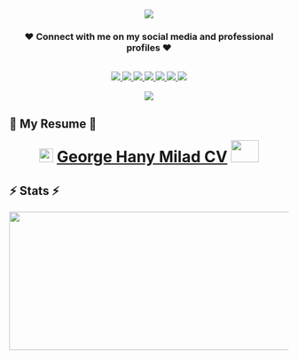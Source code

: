 <h1 align="center">
    <img src="https://readme-typing-svg.herokuapp.com/?font=Righteous&size=35&color=7B68EE&center=true&vCenter=true&width=500&height=70&duration=4000&lines=Hello,+how+are+you?👋;+I'm+George+Hany+Milad!😍;" />
</h1>

<h3 align="center">❤ Connect with me on my social media and professional profiles ❤</h3>

<br/>

<div align="center">
  <a href="mailto:georgehanymiladfam@gmail.com">
    <img src="https://img.shields.io/badge/Gmail-EA4335?style=for-the-badge&logo=gmail&logoColor=white&logoSize=auto" />
  </a>
  <a href="https://wa.me/201288053554">
    <img src="https://img.shields.io/badge/WhatsApp-25D366?style=for-the-badge&logo=whatsapp&logoColor=white" />
  </a>
  <a href="https://www.linkedin.com/in/georgehanymilad/" target="_blank">
    <img src="https://img.shields.io/badge/LinkedIn-0A66C2?style=for-the-badge&logo=linkedin&logoColor=white&logoSize=auto" />
  </a>
  <a href="https://mavenanalytics.io/profile/58119370-d091-70d8-dff6-b2c56872c2ed">
    <img src="https://img.shields.io/badge/Portfolio-FF8C00?style=for-the-badge&logoColor=white" />
  </a>
  <a href="https://www.kaggle.com/georgehanymilad" target="_blank">
    <img src="https://img.shields.io/badge/Kaggle-20BEFF?style=for-the-badge&logo=kaggle&logoColor=white&logoSize=auto" />
  </a>
  <a href="https://x.com/GeorgeHanyMelad" target="_blank">
    <img src="https://img.shields.io/badge/Twitter-000000?style=for-the-badge&logo=x&logoColor=white&logoSize=auto" />
  </a>
  <a href="https://www.facebook.com/georgehanymilad/" target="_blank">
    <img src="https://img.shields.io/badge/Facebook-1877F2?style=for-the-badge&logo=facebook&logoColor=white&logoSize=auto" />
  </a>
</div>

<br/>

<div align="center">
    <img src="https://cdn.dribbble.com/users/1292677/screenshots/6139167/media/fcf7fd0c619bb87706533079240915f3.gif" />
</div>
<be>

## 🔰 My Resume 🔰
<div align="center">
  <span style="font-size:28px; font-weight:bold;">
    <img src="https://cdn-icons-png.flaticon.com/512/942/942748.png" alt="CV" width="25" height="25">
    <a href="https://drive.google.com/file/d/1KbHD__Aw7ZbN9ItBt5V7YiiflyCnSih5/view?usp=drive_link">George Hany Milad CV</a>
    <img src="https://media.giphy.com/media/mBYkXvLxkHZFmqBHIC/giphy.gif" width="50" height="40">
  </span>
</div>



## ⚡ Stats ⚡
<div align="center">
  <a href="https://github.com/GeorgeHanyMilad/github-readme-stats">
    <img 
      src="https://github-readme-stats.vercel.app/api?username=GeorgeHanyMilad&show_icons=true&theme=tokyonight" 
      width="700" 
      height="250" 
    />
  </a>
</div>
<br>

